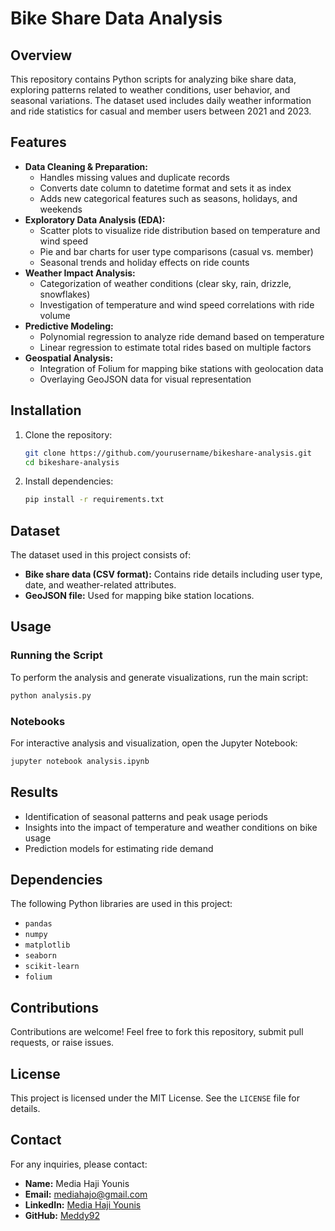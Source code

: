 # Bike Share Data Analysis

## Overview
This repository contains Python scripts for analyzing bike share data, exploring patterns related to weather conditions, user behavior, and seasonal variations. The dataset used includes daily weather information and ride statistics for casual and member users between 2021 and 2023.

## Features
- **Data Cleaning & Preparation:**
  - Handles missing values and duplicate records
  - Converts date column to datetime format and sets it as index
  - Adds new categorical features such as seasons, holidays, and weekends
- **Exploratory Data Analysis (EDA):**
  - Scatter plots to visualize ride distribution based on temperature and wind speed
  - Pie and bar charts for user type comparisons (casual vs. member)
  - Seasonal trends and holiday effects on ride counts
- **Weather Impact Analysis:**
  - Categorization of weather conditions (clear sky, rain, drizzle, snowflakes)
  - Investigation of temperature and wind speed correlations with ride volume
- **Predictive Modeling:**
  - Polynomial regression to analyze ride demand based on temperature
  - Linear regression to estimate total rides based on multiple factors
- **Geospatial Analysis:**
  - Integration of Folium for mapping bike stations with geolocation data
  - Overlaying GeoJSON data for visual representation

## Installation
1. Clone the repository:
   ```bash
   git clone https://github.com/yourusername/bikeshare-analysis.git
   cd bikeshare-analysis
   ```
2. Install dependencies:
   ```bash
   pip install -r requirements.txt
   ```

## Dataset
The dataset used in this project consists of:
- **Bike share data (CSV format):** Contains ride details including user type, date, and weather-related attributes.
- **GeoJSON file:** Used for mapping bike station locations.

## Usage
### Running the Script
To perform the analysis and generate visualizations, run the main script:
```bash
python analysis.py
```

### Notebooks
For interactive analysis and visualization, open the Jupyter Notebook:
```bash
jupyter notebook analysis.ipynb
```

## Results
- Identification of seasonal patterns and peak usage periods
- Insights into the impact of temperature and weather conditions on bike usage
- Prediction models for estimating ride demand

## Dependencies
The following Python libraries are used in this project:
- `pandas`
- `numpy`
- `matplotlib`
- `seaborn`
- `scikit-learn`
- `folium`

## Contributions
Contributions are welcome! Feel free to fork this repository, submit pull requests, or raise issues.

## License
This project is licensed under the MIT License. See the `LICENSE` file for details.

## Contact
For any inquiries, please contact:
- **Name:** Media Haji Younis
- **Email:** mediahajo@gmail.com
- **LinkedIn:** [Media Haji Younis](https://www.linkedin.com/in/media-h-younis)
- **GitHub:** [Meddy92](https://github.com/Meddy92)


